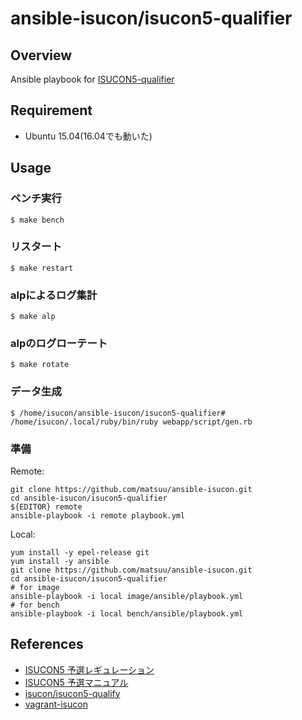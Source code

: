# ansible-isucon/isucon5-qualifier

## Overview

Ansible playbook for [ISUCON5-qualifier](http://isucon.net/archives/45166636.html)

## Requirement

- Ubuntu 15.04(16.04でも動いた)

## Usage

### ベンチ実行

```
$ make bench
```

### リスタート

```
$ make restart
```

### alpによるログ集計

```
$ make alp
```

### alpのログローテート

```
$ make rotate
```

### データ生成

```
$ /home/isucon/ansible-isucon/isucon5-qualifier# /home/isucon/.local/ruby/bin/ruby webapp/script/gen.rb
```

### 準備

Remote:
```
git clone https://github.com/matsuu/ansible-isucon.git
cd ansible-isucon/isucon5-qualifier
${EDITOR} remote
ansible-playbook -i remote playbook.yml
```

Local:
```
yum install -y epel-release git
yum install -y ansible
git clone https://github.com/matsuu/ansible-isucon.git
cd ansible-isucon/isucon5-qualifier
# for image
ansible-playbook -i local image/ansible/playbook.yml
# for bench
ansible-playbook -i local bench/ansible/playbook.yml
```

## References

- [ISUCON5 予選レギュレーション](http://isucon.net/archives/45347574.html)
- [ISUCON5 予選マニュアル](https://gist.github.com/tagomoris/1a2df5ab0999f5e64cff)
- [isucon/isucon5-qualify](https://github.com/isucon/isucon5-qualify)
- [vagrant-isucon](https://github.com/matsuu/vagrant-isucon)

